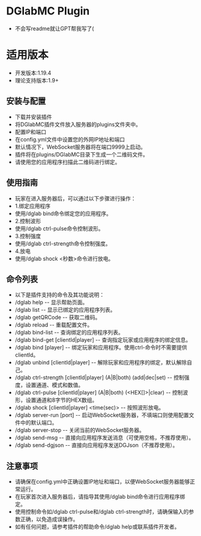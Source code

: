 
# DGlabMC Plugin
* 不会写readme就让GPT帮我写了(
# 适用版本
* 开发版本:1.19.4
* 理论支持版本:1.9+
## 安装与配置
* 下载并安装插件
* 将DGlabMC插件文件放入服务器的plugins文件夹中。
* 配置IP和端口
* 在config.yml文件中设置您的外网IP地址和端口
* 默认情况下，WebSocket服务器将在端口9999上启动。
* 插件将在plugins/DGlabMC目录下生成一个二维码文件。
* 请使用您的应用程序扫描此二维码进行绑定。

## 使用指南
* 玩家在进入服务器后，可以通过以下步骤进行操作：
* 1.绑定应用程序
* 使用/dglab bind命令绑定您的应用程序。
* 2.控制波形
* 使用/dglab ctrl-pulse命令控制波形。
* 3.控制强度
* 使用/dglab ctrl-strength命令控制强度。
* 4.放电
* 使用/dglab shock <秒数>命令进行放电。

## 命令列表
* 以下是插件支持的命令及其功能说明：
* /dglab help -- 显示帮助页面。
* /dglab list -- 显示已绑定的应用程序列表。
* /dglab getQRCode -- 获取二维码。
* /dglab reload -- 重载配置文件。
* /dglab bind-list -- 查询绑定的应用程序列表。
* /dglab bind-get [clientId|player] -- 查询指定玩家或应用程序的绑定信息。
* /dglab bind <clientId> [player] -- 绑定玩家和应用程序。使用ctrl-命令时不需要提供clientId。
* /dglab unbind [clientId|player] -- 解除玩家和应用程序的绑定，默认解除自己。
* /dglab ctrl-strength [clientId|player] (A|B|both) (add|dec|set) <value> -- 控制强度，设置通道、模式和数值。
* /dglab ctrl-pulse [clientId|player] (A|B|both) (<HEX[]>|clear) -- 控制波形，设置通道和8字节的HEX数组。
* /dglab shock [clientId|player] <time(sec)> -- 按照波形放电。
* /dglab server-run [port] -- 启动WebSocket服务器，不填端口则使用配置文件中的默认端口。
* /dglab server-stop -- 关闭当前的WebSocket服务器。
* /dglab send-msg <clientId> <message> -- 直接向应用程序发送消息（可使用空格，不推荐使用）。
* /dglab send-dgjson <clientId> <typ> <cid> <tid> <msg> -- 直接向应用程序发送DGJson（不推荐使用）。

## 注意事项
* 请确保在config.yml中正确设置IP地址和端口，以便WebSocket服务器能够正常运行。
* 在玩家首次进入服务器后，请指导其使用/dglab bind命令进行应用程序绑定。
* 使用控制命令如/dglab ctrl-pulse和/dglab ctrl-strength时，请确保输入的参数正确，以免造成误操作。
* 如有任何问题，请参考插件的帮助命令/dglab help或联系插件开发者。

